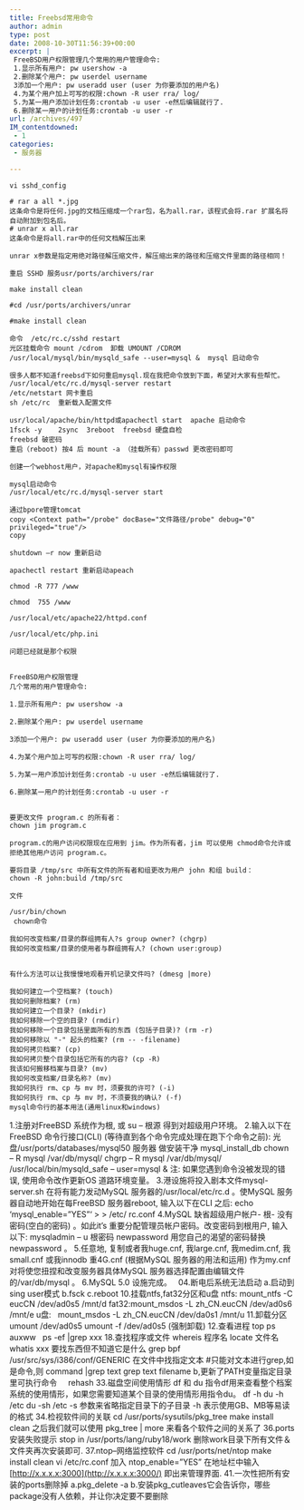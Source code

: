 ```yaml
---
title: Freebsd常用命令
author: admin
type: post
date: 2008-10-30T11:56:39+00:00
excerpt: |
 FreeBSD用户权限管理几个常用的用户管理命令:
 1.显示所有用户: pw usershow -a
 2.删除某个用户: pw userdel username
 3添加一个用户: pw useradd user (user 为你要添加的用户名)
 4.为某个用户加上可写的权限:chown -R user rra/ log/
 5.为某一用户添加计划任务:crontab -u user -e然后编辑就行了.
 6.删除某一用户的计划任务:crontab -u user -r
url: /archives/497
IM_contentdowned:
 - 1
categories:
 - 服务器

---
```


```
vi sshd_config
```

```
# rar a all *.jpg
这条命令是将任何.jpg的文档压缩成一个rar包，名为all.rar，该程式会将.rar 扩展名将自动附加到包名后。
# unrar x all.rar
这条命令是将all.rar中的任何文档解压出来
```

```
unrar x参数是指定用绝对路径解压缩文件，解压缩出来的路径和压缩文件里面的路径相同！
```

```
重启 SSHD 服务usr/ports/archivers/rar

make install clean

#cd /usr/ports/archivers/unrar

#make install clean
```

```
命令  /etc/rc.c/sshd restart
光区挂载命令 mount /cdrom  卸载 UMOUNT /CDROM
/usr/local/mysql/bin/mysqld_safe --user=mysql &  mysql 启动命令
```

```
很多人都不知道freebsd下如何重启mysql.现在我把命令放到下面，希望对大家有些帮忙。
/usr/local/etc/rc.d/mysql-server restart
/etc/netstart 网卡重启
sh /etc/rc  重新载入配置文件

usr/local/apache/bin/httpd或apachectl start  apache 启动命令
1fsck -y    2sync  3reboot  freebsd 硬盘自检
freebsd 破密码
重启（reboot) 按4 后 mount -a （挂载所有）passwd 更改密码即可

创建一个webhost用户，对apache和mysql有操作权限

mysql启动命令
/usr/local/etc/rc.d/mysql-server start

通过bpore管理tomcat
copy <Context path="/probe" docBase="文件路径/probe" debug="0" privileged="true"/>
copy
```

```
shutdown –r now 重新启动
```

```
apachectl restart 重新启动apeach
```

```
chmod -R 777 /www
```

```
chmod  755 /www
```

```
/usr/local/etc/apache22/httpd.conf
```

```
/usr/local/etc/php.ini
```

```
问题已经就是那个权限
```

```

```

```
FreeBSD用户权限管理
几个常用的用户管理命令:
```

```
1.显示所有用户: pw usershow -a
```

```
2.删除某个用户: pw userdel username
```

```
3添加一个用户: pw useradd user (user 为你要添加的用户名)
```

```
4.为某个用户加上可写的权限:chown -R user rra/ log/
```

```
5.为某一用户添加计划任务:crontab -u user -e然后编辑就行了.
```

```
6.删除某一用户的计划任务:crontab -u user -r
```

```

```

```
要更改文件 program.c 的所有者：
chown jim program.c
```

```
program.c的用户访问权限现在应用到 jim。作为所有者，jim 可以使用 chmod命令允许或拒绝其他用户访问 program.c。
```

```
要将目录 /tmp/src 中所有文件的所有者和组更改为用户 john 和组 build：
chown -R john:build /tmp/src
```

```
文件
```

```
/usr/bin/chown
 chown命令
```

```
我如何改变档案/目录的群组拥有人?s group owner? (chgrp)
我如何改变档案/目录的使用者与群组拥有人? (chown user:group)
```

```

```

```
有什么方法可以让我慢慢地观看开机记录文件吗? (dmesg |more)
```

```
我如何建立一个空档案? (touch)
我如何删除档案? (rm)
我如何建立一个目录? (mkdir)
我如何移除一个空的目录? (rmdir)
我如何移除一个目录包括里面所有的东西 (包括子目录)? (rm -r)
我如何移除以 "-" 起头的档案? (rm -- -filename)
我如何拷贝档案? (cp)
我如何拷贝整个目录包括它所有的内容? (cp -R)
我该如何搬移档案与目录? (mv)
我如何改变档案/目录名称? (mv)
我如何执行 rm、cp 与 mv 时，须要我的许可? (-i)
我如何执行 rm、cp 与 mv 时，不须要我的确认? (-f)
mysql命令行的基本用法(通用linux和windows)
```

1.注册对FreeBSD 系统作为根, 或 su – 根源 得到对超级用户环境。 2.输入以下在FreeBSD 命令行接口(CLI) (等待直到各个命令完成处理在跑下个命令之前): 光盘/usr/ports/databases/mysql50 服务器 做安装干净 mysql_install_db chown – R mysql /var/db/mysql/ chgrp – R mysql /var/db/mysql/ /usr/local/bin/mysqld_safe – user=mysql & 注: 如果您遇到命令没被发现的错误, 使用命令改作更新OS 道路环境变量。 3.港设施将投入剧本文件mysql-server.sh 在将有能力发动MySQL 服务器的/usr/local/etc/rc.d 。使MySQL 服务器自动地开始在每FreeBSD 服务器reboot, 输入以下在CLI 之后: echo ‘mysql_enable=”YES”‘ > > /etc/ rc.conf 4.MySQL 缺省超级用户帐户- 根- 没有密码(空白的密码) 。如此it’s 重要分配管理员帐户密码。改变密码到根用户, 输入以下: mysqladmin – u 根密码 newpassword 用您自己的渴望的密码替换newpassword 。 5.任意地, 复制或者我huge.cnf, 我large.cnf, 我medim.cnf, 我small.cnf 或我innodb 重4G.cnf (根据MySQL 服务器的用法和运用) 作为my.cnf 对将使您扭捏和改变服务器具体MySQL 服务器选择配置由编辑文件的/var/db/mysql 。 6.MySQL 5.0 设施完成。   04.断电后系统无法启动 a.启动到sing user模式 b.fsck c.reboot 10.挂载ntfs,fat32分区和u盘 ntfs: mount_ntfs -C eucCN /dev/ad0s5 /mnt/d fat32:mount_msdos -L zh_CN.eucCN /dev/ad0s6 /mnt/e u盘:   mount_msdos -L zh_CN.eucCN /dev/da0s1 /mnt/u 11.卸载分区 umount /dev/ad0s5 umount -f /dev/ad0s5 (强制卸载) 12.查看进程 top ps auxww   ps -ef |grep xxx 18.查找程序或文件 whereis 程序名 locate 文件名 whatis xxx 要找东西但不知道它是什么 grep bpf /usr/src/sys/i386/conf/GENERIC 在文件中找指定文本 #只能对文本进行grep,如是命令,则 command |grep text grep text filename b,更新了PATH变量指定目录里可执行命令     rehash 33.磁盘空间使用情形 df 和 du 指令df用来查看整个档案系统的使用情形，如果您需要知道某个目录的使用情形用指令du。 df -h du -h /etc du -sh /etc -s 参数来省略指定目录下的子目录 -h 表示使用GB、MB等易读的格式 34.检视软件间的关联 cd /usr/ports/sysutils/pkg_tree make install clean 之后我们就可以使用 pkg_tree | more 来看各个软件之间的关系了 36.ports安装失败提示 stop in /usr/ports/lang/ruby18/work 删除work目录下所有文件＆文件夹再次安装即可. 37.ntop–网络监控软件 cd /usr/ports/net/ntop make install clean vi /etc/rc.conf 加入 ntop_enable=”YES” 在地址栏中输入 [http://x.x.x.x:3000](http://x.x.x.x:3000/) 即出来管理界面. 41.一次性把所有安装的ports删除掉 a.pkg_delete -a b.安装pkg_cutleaves它会告诉你，哪些package没有人依赖，并让你决定要不要删除